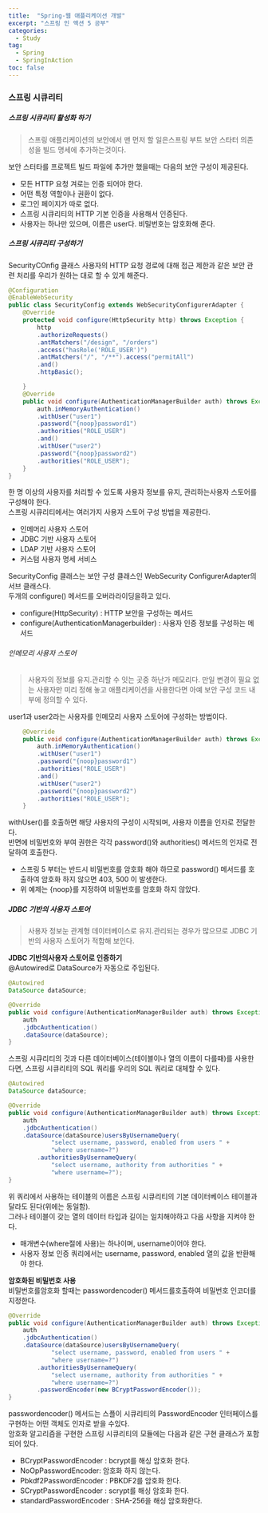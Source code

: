 ```yaml
---
title:  "Spring-웹 애플리케이션 개발"
excerpt: "스프링 인 액션 5 공부"
categories:
  - Study
tag:
  - Spring
  - SpringInAction
toc: false
---
```


### 스프링 시큐리티

##### 스프링 시큐리티 활성화 하기
> 스프링 애플리케이션의 보안에서 맨 먼저 할 일은스프링 부트 보안 스타터 의존성을 빌드 명세에 추가하는것이다.

보안 스터타를 프로젝트 빌드 파일에 추가만 했을때는 다음의 보안 구성이 제공된다.
- 모든 HTTP 요청 겨로는 인증 되어야 한다.
- 어떤 특정 역할이나 권환이 없다.
- 로그인 페이지가 따로 없다.
- 스프링 시큐리티의 HTTP 기본 인증을 사용해서 인증된다.
- 사용자는 하나만 있으며, 이름은 user다. 비밀번호는 암호화해 준다.

##### 스프링 시큐리티 구성하기

SecurityCOnfig 클래스
사용자의 HTTP 요청 경로에 대해 접근 제한과 같은 보안 관련 처리를 우리가 원하는 대로 할 수 있게 해준다.

``` java
@Configuration
@EnableWebSecurity
public class SecurityConfig extends WebSecurityConfigurerAdapter {
	@Override
	protected void configure(HttpSecurity http) throws Exception {
		http
		.authorizeRequests()
		.antMatchers("/design", "/orders")
		.access("hasRole('ROLE_USER')")
		.antMatchers("/", "/**").access("permitAll")
		.and()
		.httpBasic();

	}
	@Override
	public void configure(AuthenticationManagerBuilder auth) throws Exception{
		auth.inMemoryAuthentication()
		.withUser("user1")
		.password("{noop}password1")
		.authorities("ROLE_USER")
		.and()
		.withUser("user2")
		.password("{noop}password2")
		.authorities("ROLE_USER");
	}
}
```

한 명 이상의 사용자를 처리할 수 있도록 사용자 정보를 유지, 관리하는사용자 스토어를 구성해야 한다.  
스프링 시큐리티에서는 여러가지 사용자 스토어 구성 방법을 제공한다.
- 인메머리 사용자 스토어
- JDBC 기반 사용자 스토어
- LDAP 기반 사용자 스토어
- 커스텀 사용자 명세 서비스

SecurityConfig 클래스는 보안 구성 클래스인 WebSecurity ConfigurerAdapter의 서브 클래스다.  
두개의 configure() 메서드를 오버라라이딩을하고 있다.
- configure(HttpSecurity) : HTTP 보안을 구성하는 메서드
- configure(AuthenticationManagerbuilder) : 사용자 인증 정보를 구성하는 메서드

###### 인메모리 사용자 스토어

> 사용자의 정보를 유지.관리할 수 잇는 곳중 하난가 메모리다. 만일 변경이 필요 없는 사용자만 미리 정해 놓고 애플리케이션을 사용한다면 아예 보안 구성 코드 내부에 정의할 수 있다.

user1과 user2라는 사용자를 인메모리 사용자 스토어에 구성하는 방법이다.

``` java
	@Override
	public void configure(AuthenticationManagerBuilder auth) throws Exception{
		auth.inMemoryAuthentication()
		.withUser("user1")
		.password("{noop}password1")
		.authorities("ROLE_USER")
		.and()
		.withUser("user2")
		.password("{noop}password2")
		.authorities("ROLE_USER");
	}
```
withUser()를 호출하면 해당 사용자의 구성이 시작되며, 사용자 이름을 인자로 전달한다.  
반면에 비밀번호와 부여 권한은 각각 password()와 authorities() 메서드의 인자로 전달하여 호출한다.
- 스프링 5 부터는 반드시 비밀번호를 암호화 해야 하므로  password() 메서드를 호출하여 암호화 하지 않으면 403, 500 이 발생한다.
- 위 예제는 {noop}를 지정하여 비밀번호를 암호화 하지 않았다.

##### JDBC 기반의 사용자 스토어

> 사용자 정보눈 관계형 데이터베이스로 유지.관리되는 경우가 많으므로 JDBC 기반의 사용자 스토어가 적합해 보인다.

**JDBC 기반의사용자 스토어로 인증하기**  
@Autowired로 DataSource가 자동으로 주입된다.

``` java
@Autowired
DataSource dataSource;

@Override
public void configure(AuthenticationManagerBuilder auth) throws Exception{    
	auth
	.jdbcAuthentication()
	.dataSource(dataSource);
}
```

스프링 시큐리티의 것과 다른 데이터베이스(테이블이나 열의 이름이 다를때)를 사용한다면, 스프링 시큐리티의 SQL 쿼리를 우리의 SQL 쿼리로 대체할 수 있다.

``` java
@Autowired
DataSource dataSource;

@Override
public void configure(AuthenticationManagerBuilder auth) throws Exception{    
	auth
	.jdbcAuthentication()
	.dataSource(dataSource)usersByUsernameQuery(
			"select username, password, enabled from users " +
			"where username=?")
		.authoritiesByUsernameQuery(
			"select username, authority from authorities " +
			"where username=?");
}
```
위 쿼리에서 사용하는 테이블의 이름은 스프링 시큐리티의 기본 데이터베이스 테이블과 달라도 된다(위에는 동일함).  
그러나 테이블이 갖는 열의 데이터 타입과 길이는 일치해야하고 다음 사항을 지켜야 한다.
- 매개변수(where절에 사용)는 하나이며, username이어야 한다.
- 사용자 정보 인증 쿼리에서는 username, password, enabled 열의 값을 반환해야 한다.

**암호화된 비밀번호 사용**  
비밀번호를암호화 할때는 passwordencoder() 메서드를호출하여 비밀번호 인코더를 지정한다.


``` java
@Override
public void configure(AuthenticationManagerBuilder auth) throws Exception{    
	auth
	.jdbcAuthentication()
	.dataSource(dataSource)usersByUsernameQuery(
			"select username, password, enabled from users " +
			"where username=?")
		.authoritiesByUsernameQuery(
			"select username, authority from authorities " +
			"where username=?")
		.passwordEncoder(new BCryptPasswordEncoder());
}
```
passwordencoder() 메서드는 스플이 시큐리티의 PasswordEncoder 인터페이스를 구현하는 어떤 객체도 인자로 받을 수있다.  
암호화 알고리즘을 구현한 스프링 시큐리티의 모듈에는 다음과 같은 구현 클래스가 포함되어 있다.
- BCryptPasswordEncoder : bcrypt를 해싱 암호화 한다.
- NoOpPasswordEncoder: 암호화 하지 않는다.
- Pbkdf2PasswordEncoder : PBKDF2를 암호화 한다.
- SCryptPasswordEncoder : scrypt를 해싱 암호화 한다.
- standardPasswordEncoder : SHA-256을 해싱 암호화한다.

